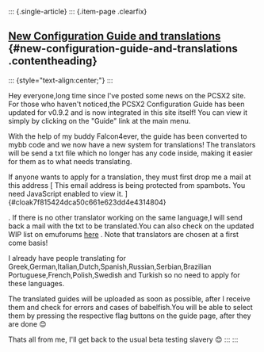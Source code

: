 ::: {.single-article}
::: {.item-page .clearfix}
## [New Configuration Guide and translations](/154-new-configuration-guide-and-translations.html) {#new-configuration-guide-and-translations .contentheading}

::: {style="text-align:center;"}
:::

Hey everyone,long time since I've posted some news on the PCSX2 site.
For those who haven't noticed,the PCSX2 Configuration Guide has been
updated for v0.9.2 and is now integrated in this site itself! You can
view it simply by clicking on the "Guide" link at the main menu.

With the help of my buddy Falcon4ever, the guide has been converted to
mybb code and we now have a new system for translations! The translators
will be send a txt file which no longer has any code inside, making it
easier for them as to what needs translating.

If anyone wants to apply for a translation, they must first drop me a
mail at this address [ This email address is being protected from
spambots. You need JavaScript enabled to view it.
]{#cloak7f815424dca50c661e623dd4e4314804}

. If there is no other translator working on the same language,I will
send back a mail with the txt to be translated.You can also check on the
updated WIP list on emuforums
[here](http://forums.ngemu.com/pcsx2-official-forum/58506-pcsx2-configuration-guide.html)
. Note that translators are chosen at a first come basis!

I already have people translating for
Greek,German,Italian,Dutch,Spanish,Russian,Serbian,Brazilian
Portuguese,French,Polish,Swedish and Turkish so no need to apply for
these languages.

The translated guides will be uploaded as soon as possible, after I
receive them and check for errors and cases of babelfish.You will be
able to select them by pressing the respective flag buttons on the guide
page, after they are done
😊

Thats all from me, I'll get back to the usual beta testing slavery
😊
:::
:::
